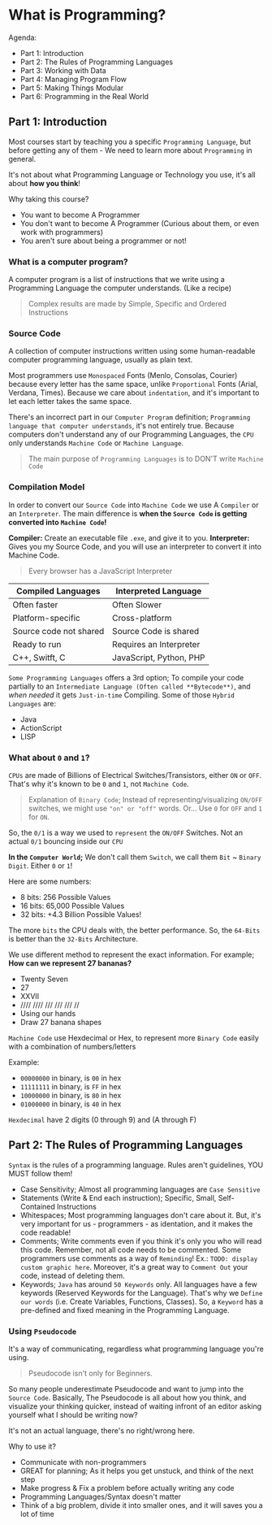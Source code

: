# What is Programming?
Agenda:
- Part 1: Introduction
- Part 2: The Rules of Programming Languages
- Part 3: Working with Data
- Part 4: Managing Program Flow
- Part 5: Making Things Modular
- Part 6: Programming in the Real World

## Part 1: Introduction
Most courses start by teaching you a specific `Programming Language`, but before getting any of them - We need to learn more about `Programming` in general.

It's not about what Programming Language or Technology you use, it's all about **how you think**!

Why taking this course?
- You want to become A Programmer
- You don't want to become A Programmer (Curious about them, or even work with programmers)
- You aren't sure about being a programmer or not!


### What is a computer program?
A computer program is a list of instructions that we write using a Programming Language the computer understands. (Like a recipe)

> Complex results are made by Simple, Specific and Ordered Instructions

### Source Code
A collection of computer instructions written using some human-readable computer programming language, usually as plain text.

Most programmers use `Monospaced` Fonts (Menlo, Consolas, Courier) because every letter has the same space, unlike `Proportional` Fonts (Arial, Verdana, Times). Because we care about `indentation`, and it's important to let each letter takes the same space.

There's an incorrect part in our `Computer Program` definition; `Programming language that computer understands`, it's not entirely true. Because computers don't understand any of our Programming Languages, the `CPU` only understands `Machine Code` or `Machine Language`.

> The main purpose of `Programming Languages` is to DON'T write `Machine Code`

### Compilation Model
In order to convert our `Source Code` into `Machine Code` we use A `Compiler` or an `Interpreter`. The main difference is **when the `Source Code` is getting converted into `Machine Code`!**

**Compiler:** Create an executable file `.exe`, and give it to you.
**Interpreter:** Gives you my Source Code, and you will use an interpreter to convert it into Machine Code.

> Every browser has a JavaScript Interpreter

| Compiled Languages | Interpreted Language |
|--------------------|----------------------|
| Often faster | Often Slower |
| Platform-specific | Cross-platform |
| Source code not shared | Source Code is shared |
| Ready to run | Requires an Interpreter |
| C++, Switft, C | JavaScript, Python, PHP |

`Some Programming Languages` offers a 3rd option; To compile your code partially to an `Intermediate Language (Often called **Bytecode**)`, and _when needed_ it gets `Just-in-time` Compiling. Some of those `Hybrid Languages` are:
- Java
- ActionScript
- LISP

### What about `0` and `1`?
`CPUs` are made of Billions of Electrical Switches/Transistors, either `ON` or `OFF`. That's why it's known to be `0` and `1`, not `Machine Code`.

> Explanation of `Binary Code`; Instead of representing/visualizing `ON/OFF` switches, we might use `"on" or "off"` words. Or... Use `0` for `OFF` and `1` for `ON`.

So, the `0/1` is a way we used to `represent` the `ON/OFF` Switches. Not an actual `0/1` bouncing inside our `CPU`

**In the `Computer World`;** We don't call them `Switch`, we call them `Bit` ~ `Binary Digit`. Either `0` or `1`!

Here are some numbers:
- 8 bits: 256 Possible Values
- 16 bits: 65,000 Possible Values
- 32 bits: +4.3 Billion Possible Values!

The more `bits` the CPU deals with, the better performance. So, the `64-Bits` is better than the `32-Bits` Architecture.

We use different method to represent the exact information. For example; **How can we represent 27 bananas?**
- Twenty Seven
- 27
- XXVII
- //// //// /// /// /// //
- Using our hands
- Draw 27 banana shapes

`Machine Code` use Hexdecimal or Hex, to represent more `Binary Code` easily with a combination of numbers/letters

Example:
- `00000000` in binary, is `00` in hex
- `11111111` in binary, is `FF` in hex
- `10000000` in binary, is `80` in hex
- `01000000` in binary, is `40` in hex

`Hexdecimal` have 2 digits (0 through 9) and (A through F)

## Part 2: The Rules of Programming Languages
`Syntax` is the rules of a programming language. Rules aren't guidelines, YOU MUST follow them!

- Case Sensitivity; Almost all programming languages are `Case Sensitive`
- Statements (Write & End each instruction); Specific, Small, Self-Contained Instructions
- Whitespaces; Most programming languages don't care about it. But, it's very important for us - programmers - as identation, and it makes the code readable!
- Comments; Write comments even if you think it's only you who will read this code. Remember, not all code needs to be commented. Some programmers use comments as a way of `Reminding`! Ex.: `TODO: display custom graphic here`. Moreover, it's a great way to `Comment Out` your code, instead of deleting them.
- Keywords; `Java` has around `50 Keywords` only. All languages have a few keywords (Reserved Keywords for the Language). That's why we `Define our words` (i.e. Create Variables, Functions, Classes). So, a `Keyword` has a pre-defined and fixed meaning in the Programming Language.

### Using `Pseudocode`
It's a way of communicating, regardless what programming language you're using.

> Pseudocode isn't only for Beginners.

So many people underestimate Pseudocode and want to jump into the `Source Code`. Basically, The Pseudocode is all about how you think, and visualize your thinking quicker, instead of waiting infront of an editor asking yourself what I should be writing now?

It's not an actual language, there's no right/wrong here.

Why to use it?
- Communicate with non-programmers
- GREAT for planning; As it helps you get unstuck, and think of the next step
- Make progress & Fix a problem before actually writing any code
- Programming Languages/Syntax doesn't matter
- Think of a big problem, divide it into smaller ones, and it will saves you a lot of time